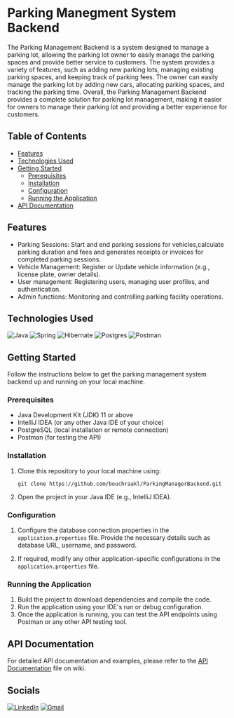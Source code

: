 # Parking Manegment System Backend

The Parking Management Backend is a system designed to manage a parking lot, allowing the parking lot owner to easily manage the parking spaces and provide better service to customers. The system provides a variety of features, such as adding new parking lots, managing existing parking spaces, and keeping track of parking fees. The owner can easily manage the parking lot by adding new cars, allocating parking spaces, and tracking the parking time. Overall, the Parking Management Backend provides a complete solution for parking lot management, making it easier for owners to manage their parking lot and providing a better experience for customers.

## Table of Contents

- [Features](#features)
- [Technologies Used](#technologies-used)
- [Getting Started](#getting-started)
  - [Prerequisites](#prerequisites)
  - [Installation](#installation)
  - [Configuration](#configuration)
  - [Running the Application](#running-the-application)
- [API Documentation](#api-documentation)

## Features
- Parking Sessions: Start and end parking sessions for vehicles,calculate parking duration and fees and generates receipts or invoices for completed parking sessions.
- Vehicle Management: Register or Update vehicle information (e.g., license plate, owner details).
- User management: Registering users, managing user profiles, and authentication.
- Admin functions: Monitoring and controlling parking facility operations.

## Technologies Used

![Java](https://img.shields.io/badge/java-%23ED8B00.svg?style=for-the-badge&logo=openjdk&logoColor=white)
![Spring](https://img.shields.io/badge/spring-%236DB33F.svg?style=for-the-badge&logo=spring&logoColor=white)
![Hibernate](https://img.shields.io/badge/Hibernate-59666C?style=for-the-badge&logo=Hibernate&logoColor=white)
![Postgres](https://img.shields.io/badge/postgres-%23316192.svg?style=for-the-badge&logo=postgresql&logoColor=white)
![Postman](https://img.shields.io/badge/Postman-FF6C37?style=for-the-badge&logo=postman&logoColor=white)

## Getting Started

Follow the instructions below to get the parking management system backend up and running on your local machine.

### Prerequisites

- Java Development Kit (JDK) 11 or above
- IntelliJ IDEA (or any other Java IDE of your choice)
- PostgreSQL (local installation or remote connection)
- Postman (for testing the API)

### Installation

1. Clone this repository to your local machine using:

   ```shell
   git clone https://github.com/bouchraakl/ParkingManagerBackend.git
   
2. Open the project in your Java IDE (e.g., IntelliJ IDEA).

### Configuration

1. Configure the database connection properties in the `application.properties` file. Provide the necessary details such as database URL, username, and password.

2. If required, modify any other application-specific configurations in the `application.properties` file.

### Running the Application

1. Build the project to download dependencies and compile the code.
2. Run the application using your IDE's run or debug configuration.
3. Once the application is running, you can test the API endpoints using Postman or any other API testing tool.

## API Documentation

For detailed API documentation and examples, please refer to the [API Documentation](https://github.com/bouchraakl/ParkingManagerBackend/wiki/API-Documentation) file on wiki.

## Socials 
[![LinkedIn](https://img.shields.io/badge/linkedin-%230077B5.svg?style=for-the-badge&logo=linkedin&logoColor=white)](https://www.linkedin.com/in/bouchra-akl/)
[![Gmail](https://img.shields.io/badge/Gmail-D14836?style=for-the-badge&logo=gmail&logoColor=white)](mailto:bushraakl1234@gmail.com)





  
